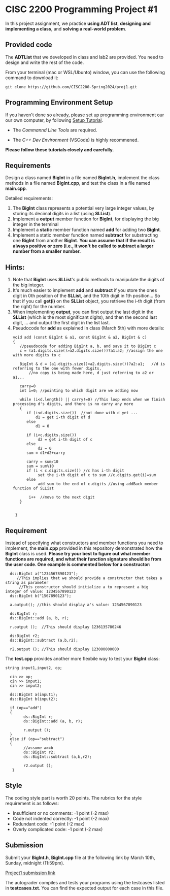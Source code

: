 # CISC 2200 Programming Project #1

In this project assignment, we practice **using ADT list**, **designing and implementing a class**, 
and **solving a real-world problem**.

## Provided code

The **ADTList** that we developed in class and lab2 are provided. You need to design and write the 
rest of the code. 

From your terminal (mac or WSL/Ubunto) window, you can use the following command to download it:
```
git clone https://github.com/CISC2200-Spring2024/proj1.git
```

## Programming Environment Setup
If you haven't done so already, please set up programming environment our our own computer, by following [Setup Tutorial](https://eecs280staff.github.io/tutorials/). 

- The _Commannd Line Tools_ are required. 

- The _C++ Dev Environment_ (VSCode) is highly recommened.

**Please follow these tutorials closely and carefully.**

## Requirements

Design a class named **BigInt** in a file named **BigInt.h**, implement the class methods in a file named **BigInt.cpp**,
and test the class in a file named **main.cpp**. 

Detailed requirements: 

1. The **BigInt** class represents a potential very large integer values, by storing its decimal digits in a list (using **SLList**). 
2. Implement a **output** member function for **BigInt**, for displaying the big integer in the terminal
3. Implement a **static** member function named **add** for adding two **BigInt**.
4. Implement a static member function named **subtract** for substracting one **BigInt** from another **BigInt**. **You can assume that if the result is always positive or zero (i.e.,
   it won't be called to subtract a larger number from a smaller number.**

## Hints:
 1. Note that **BigInt** uses **SLList**'s public methods to manipulate the digits of the big integer. 
 2. It's much easier to implement **add** and **subtract** if you store the ones digit in 0th position of the **SLList**, and the 10th digit in 1th position...
    So that if you call **get(i)** on the **SLList** object, you retrieve the i-th digit (from the right) for the number. 
 4. When implementing **output**, you can first output the last digit in the **SLList** (which is the most significant digits), and then the second last digit, ... and output the first digit in the list last.
 5. Pseudocode for **add** as explained in class (March 5th) with more details:
    ```
    void add (const BigInt & a1, const BigInt & a2, BigInt & c)
    {
       //pseudocode for adding BigInt a, b, and save it to BigInt c 
       c = (a1.digits.size()>a2.digits.size())?a1:a2; //assign the one with more digits to c
    
       BigInt & d = (a1.digits.size()>a2.digits.size())?a2:a1;   //d is referring to the one with fewer digits,
           //no copy is being made here, d just referring to a2 or a1...
    
       carry=0
       int i=0; //pointing to which digit are we adding now

       while (i<d.length() || carry!=0) //This loop ends when we finish processing d's digits, and there is no carry any more
       {
          if (i<d.digits.size())  //not done with d yet ... 
              d1 = get i-th digit of d
          else
              d1 = 0 

          if (i<c.digits.size()) 
               d2 = get i-th digit of c
          else
               d2 = 0 
          sum = d1+d2+carry

          carry = sum/10
          sum = sum%10
          if (i < c.digits.size()) //c has i-th digit 
               set the i-th digit of c to sum //c.digits.get(i)=sum
          else
               add sum to the end of c.digits //using addBack member function of SLList

           i++  //move to the next digit 
       }
    

     }
    ```
   
## Requirement

Instead of specifying what constructors and member functions you need to implement, the **main.cpp** provided in this repository 
demonstrated how the **BigInt** class is used. **Please try your best to figure out what member functions are required, and what their
function signature should be from the user code. One example is commented below for a constructor:** 

```
  ds::BigInt a("1234567890123");
     //This implies that we should provide a constructor that takes a string as parameter
      //This constructor should initialize a to represent a big integer of value: 1234567890123
  ds::BigInt b("1567890123");

  a.output(); //this should display a's value: 1234567890123

  ds:BigInt r;
  ds::BigInt::add (a, b, r);

  r.output ();  //This should display 1236135780246

  ds:BigInt r2;
  ds::BigInt::subtract (a,b,r2);

  r2.output (); //This should display 123000000000
```

The **test.cpp** provides another more flexbile way to test your **BigInt** class: 
```
string input1,input2, op;

  cin >> op;
  cin >> input1;
  cin >> input2;

  ds::BigInt a(input1);
  ds::BigInt b(input2);

  if (op=="add")
  {
        ds::BigInt r;
        ds::BigInt::add (a, b, r);

        r.output ();
  }
  else if (op=="subtract")
  {
        //assume a>=b
        ds::BigInt r2;
        ds::BigInt::subtract (a,b,r2);

        r2.output ();
   }
```

## Style ##

The coding style part is worth 20 points. The rubrics for the style requirement is as follows: 

* Insufficient or no comments: -1 point (-2 max)
* Code not indented correctly: -1 point (-2 max)
* Redundant code: -1 point (-2 max)
* Overly complicated code: -1 point (-2 max)

## Submission 

Submit your **BigInt.h**, **BigInt.cpp** file at the following link by March 10th, Sunday, midnight (11:59pm). 

[Project1 submission link](https://storm.cis.fordham.edu:8443/web/project/1764)

The autograder compiles and tests your programs using the testcases listed in **testcases.txt**. You can find the expected output for each case in this file.



